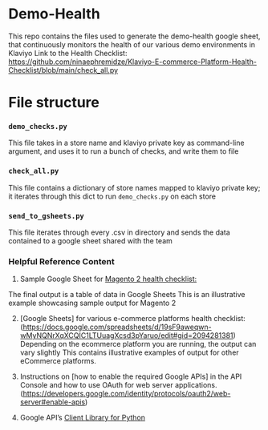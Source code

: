 # Demo-Health

This repo contains the files used to generate the demo-health google sheet, that continuously monitors the health of our various demo environments in Klaviyo
Link to the Health Checklist: https://github.com/ninaephremidze/Klaviyo-E-commerce-Platform-Health-Checklist/blob/main/check_all.py

# File structure

### `demo_checks.py`

This file takes in a store name and klaviyo private key as command-line argument, and uses it to run a bunch of checks, and write them to file

### `check_all.py`

This file contains a dictionary of store names mapped to klaviyo private key; it iterates through this dict to run `demo_checks.py` on each store

### `send_to_gsheets.py`

This file iterates through every .csv in directory and sends the data contained to a google sheet shared with the team

### Helpful Reference Content

1. Sample Google Sheet for [Magento 2 health checklist:]( https://docs.google.com/spreadsheets/d/1G2l6RlGlp3BYN02-17O_keadPe3isYw0-j7_87iQ-YQ/edit#gid=50897110)


The final output is a table of data in Google Sheets
This is an illustrative example showcasing sample output for Magento 2

2. [Google Sheets] for various e-commerce platforms health checklist:(https://docs.google.com/spreadsheets/d/19sF9aweqwn-wMyNQNrXqXCQIC1LTUuagXcsd3pYaruo/edit#gid=2094281381)
Depending on the ecommerce platform you are running, the output can vary slightly
This contains illustrative examples of output for other eCommerce platforms.

3. Instructions on [how to enable the required Google APIs] in the API Console  and how to use OAuth for web server applications.(https://developers.google.com/identity/protocols/oauth2/web-server#enable-apis)

4. Google API’s [Client Library for Python](https://github.com/googleapis/google-api-python-client/blob/cbb1f88b82b21f5cb9dcace33ffea3f95a189015/docs/client-secrets.md)



